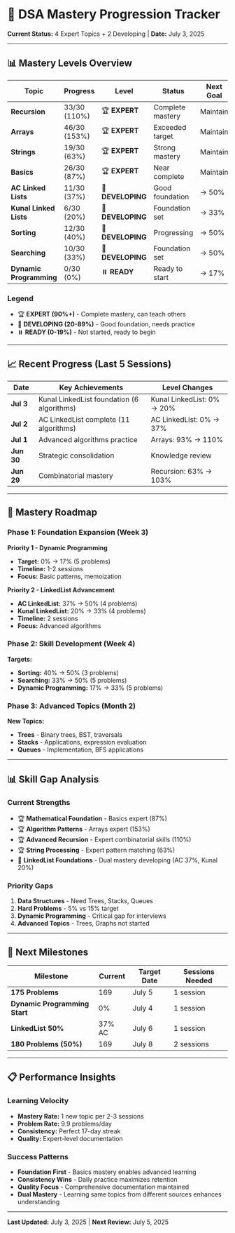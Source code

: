 # 🎯 DSA Mastery Progression Tracker

**Current Status:** 4 Expert Topics + 2 Developing | **Date:** July 3, 2025

---

## 📊 Mastery Levels Overview

| Topic | Progress | Level | Status | Next Goal |
|-------|----------|--------|--------|-----------|
| **Recursion** | 33/30 (110%) | 🏆 **EXPERT** | Complete mastery | Maintain |
| **Arrays** | 46/30 (153%) | 🏆 **EXPERT** | Exceeded target | Maintain |
| **Strings** | 19/30 (63%) | 🏆 **EXPERT** | Strong mastery | Maintain |
| **Basics** | 26/30 (87%) | 🏆 **EXPERT** | Near complete | Maintain |
| **AC Linked Lists** | 11/30 (37%) | 🔄 **DEVELOPING** | Good foundation | → 50% |
| **Kunal Linked Lists** | 6/30 (20%) | 🔄 **DEVELOPING** | Foundation set | → 33% |
| **Sorting** | 12/30 (40%) | 🔄 **DEVELOPING** | Progressing | → 50% |
| **Searching** | 10/30 (33%) | 🔄 **DEVELOPING** | Foundation set | → 50% |
| **Dynamic Programming** | 0/30 (0%) | ⏸️ **READY** | Ready to start | → 17% |

### **Legend**
- 🏆 **EXPERT (90%+)** - Complete mastery, can teach others
- 🔄 **DEVELOPING (20-89%)** - Good foundation, needs practice
- ⏸️ **READY (0-19%)** - Not started, ready to begin

---

## 📈 Recent Progress (Last 5 Sessions)

| Date | Key Achievements | Level Changes |
|------|------------------|---------------|
| **Jul 3** | Kunal LinkedList foundation (6 algorithms) | Kunal LinkedList: 0% → 20% |
| **Jul 2** | AC LinkedList complete (11 algorithms) | AC LinkedList: 0% → 37% |
| **Jul 1** | Advanced algorithms practice | Arrays: 93% → 110% |
| **Jun 30** | Strategic consolidation | Knowledge review |
| **Jun 29** | Combinatorial mastery | Recursion: 63% → 103% |

---

## 🎯 Mastery Roadmap

### **Phase 1: Foundation Expansion (Week 3)**
**Priority 1 - Dynamic Programming**
- **Target:** 0% → 17% (5 problems)
- **Timeline:** 1-2 sessions
- **Focus:** Basic patterns, memoization

**Priority 2 - LinkedList Advancement**
- **AC LinkedList:** 37% → 50% (4 problems)
- **Kunal LinkedList:** 20% → 33% (4 problems)
- **Timeline:** 2 sessions
- **Focus:** Advanced algorithms

### **Phase 2: Skill Development (Week 4)**
**Targets:**
- **Sorting:** 40% → 50% (3 problems)
- **Searching:** 33% → 50% (5 problems)
- **Dynamic Programming:** 17% → 33% (5 problems)

### **Phase 3: Advanced Topics (Month 2)**
**New Topics:**
- **Trees** - Binary trees, BST, traversals
- **Stacks** - Applications, expression evaluation
- **Queues** - Implementation, BFS applications

---

## 📊 Skill Gap Analysis

### **Current Strengths**
- 🏆 **Mathematical Foundation** - Basics expert (87%)
- 🏆 **Algorithm Patterns** - Arrays expert (153%)
- 🏆 **Advanced Recursion** - Expert combinatorial skills (110%)
- 🏆 **String Processing** - Expert pattern matching (63%)
- 🔄 **LinkedList Foundations** - Dual mastery developing (AC 37%, Kunal 20%)

### **Priority Gaps**
1. **Data Structures** - Need Trees, Stacks, Queues
2. **Hard Problems** - 5% vs 15% target
3. **Dynamic Programming** - Critical gap for interviews
4. **Advanced Topics** - Trees, Graphs not started

---

## 🚀 Next Milestones

| Milestone | Current | Target Date | Sessions Needed |
|-----------|---------|-------------|-----------------|
| **175 Problems** | 169 | July 5 | 1 session |
| **Dynamic Programming Start** | 0% | July 4 | 1 session |
| **LinkedList 50%** | 37% AC | July 6 | 1 session |
| **180 Problems (50%)** | 169 | July 8 | 2 sessions |

---

## 📋 Performance Insights

### **Learning Velocity**
- **Mastery Rate:** 1 new topic per 2-3 sessions
- **Problem Rate:** 9.9 problems/day
- **Consistency:** Perfect 17-day streak
- **Quality:** Expert-level documentation

### **Success Patterns**
- **Foundation First** - Basics mastery enables advanced learning
- **Consistency Wins** - Daily practice maximizes retention
- **Quality Focus** - Comprehensive documentation maintained
- **Dual Mastery** - Learning same topics from different sources enhances understanding

---

**Last Updated:** July 3, 2025 | **Next Review:** July 5, 2025 
